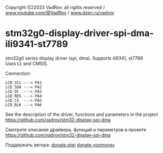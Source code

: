 Copyright (C)2023 VadRov. all rights reserved / www.youtube.com/@VadRov / www.dzen.ru/vadrov
# stm32g0-display-driver-spi-dma-ili9341-st7789
stm32g0 series display driver (spi, dma). Supports ili9341, st7789\
Uses LL and CMSIS.

Connection:
```
LCD_SCL ---> PA1
LCD_SDA ---> PA2
LCD_DC  ---> PA3
LCD_RES ---> PA4
LCD_CS  ---> PA5
LCD_BLK ---> PA6
```
See the description of the driver, functions and parameters in the project https://github.com/vadrov/stm32-display-spi-dma

Смотрите описание драйвера, функций и параметров в проекте https://github.com/vadrov/stm32-display-spi-dma

Поддержать автора: [donate.qiwi](https://donate.qiwi.com/payin/VadRov)  [donate.yoomoney](https://yoomoney.ru/to/4100117522443917)
